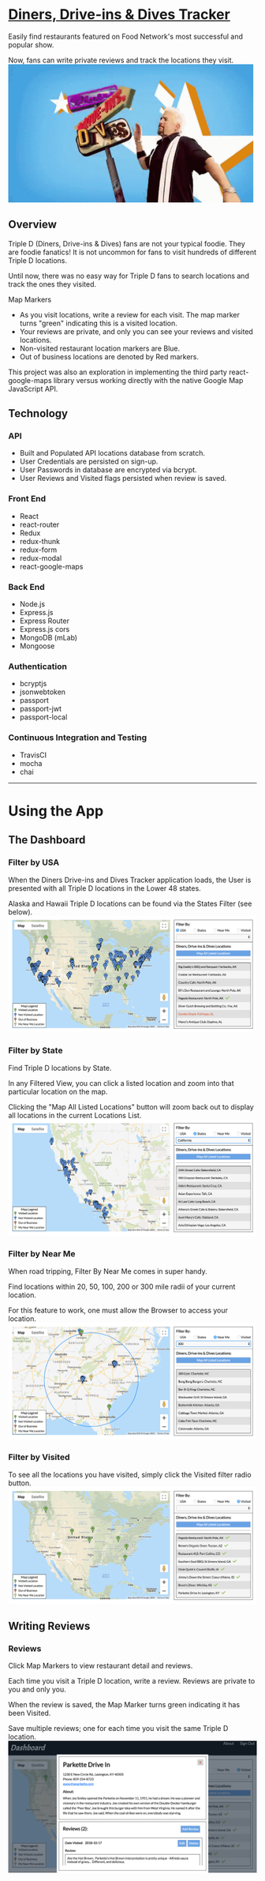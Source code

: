 # [Diners, Drive-ins & Dives Tracker](https://rocky-bayou-25901.herokuapp.com/)

Easily find restaurants featured on Food Network's most successful and popular show.

Now, fans can write private reviews and track the locations they visit.
<br>
![triple d guy fieri animation](https://github.com/pmkgithub/triple_d_tracker_client/blob/master/src/images/ddd.gif)

## Overview

Triple D (Diners, Drive-ins & Dives) fans are not your typical foodie.  They are foodie fanatics!  It is not uncommon for fans to visit hundreds of different Triple D locations.

Until now, there was no easy way for Triple D fans to search locations and track the ones they visited.

Map Markers
* As you visit locations, write a review for each visit.  The map marker turns "green" indicating this is a visited location.
* Your reviews are private, and only you can see your reviews and visited locations.
* Non-visited restaurant location markers are Blue.
* Out of business locations are denoted by Red markers.

This project was also an exploration in implementing the third party react-google-maps library versus working directly with the native Google Map JavaScript API.

## Technology
### API
* Built and Populated API locations database from scratch.
* User Credentials are persisted on sign-up.
* User Passwords in database are encrypted via bcrypt.
* User Reviews and Visited flags persisted when review is saved.

### Front End
* React
* react-router
* Redux
* redux-thunk
* redux-form
* redux-modal
* react-google-maps

### Back End
* Node.js
* Express.js
* Express Router
* Express.js cors
* MongoDB (mLab)
* Mongoose

### Authentication
* bcryptjs
* jsonwebtoken
* passport
* passport-jwt
* passport-local

### Continuous Integration and Testing
* TravisCI
* mocha
* chai
***
# Using the App

## The Dashboard

### Filter by USA
When the Diners Drive-ins and Dives Tracker application loads, the User is presented with all Triple D locations in the Lower 48 states.

Alaska and Hawaii Triple D locations can be found via the States Filter (see below).
![on app load restaurants venues display](https://github.com/pmkgithub/triple_d_tracker_client/blob/master/src/images/about_page/map_usa.png)

### Filter by State
Find Triple D locations by State.

In any Filtered View, you can click a listed location and zoom into that particular location on the map.

Clicking the "Map All Listed Locations" button will zoom back out to display all locations in the current Locations List.
![on app load restaurants venues display](https://github.com/pmkgithub/triple_d_tracker_client/blob/master/src/images/about_page/map_state.png)

### Filter by Near Me
When road tripping, Filter By Near Me comes in super handy.

Find locations within 20, 50, 100, 200 or 300 mile radii of your current location.

For this feature to work, one must allow the Browser to access your location.
![on app load restaurants venues display](https://github.com/pmkgithub/triple_d_tracker_client/blob/master/src/images/about_page/map_nearme.png)

### Filter by Visited
To see all the locations you have visited, simply click the Visited filter radio button.
![on app load restaurants venues display](https://github.com/pmkgithub/triple_d_tracker_client/blob/master/src/images/about_page/map_visited.png)

## Writing Reviews

### Reviews
Click Map Markers to view restaurant detail and reviews.

Each time you visit a Triple D location, write a review. Reviews are private to you and only you.

When the review is saved, the Map Marker turns green indicating it has been Visited.

Save multiple reviews; one for each time you visit the same Triple D location.
![on app load restaurants venues display](https://github.com/pmkgithub/triple_d_tracker_client/blob/master/src/images/about_page/review.png)
